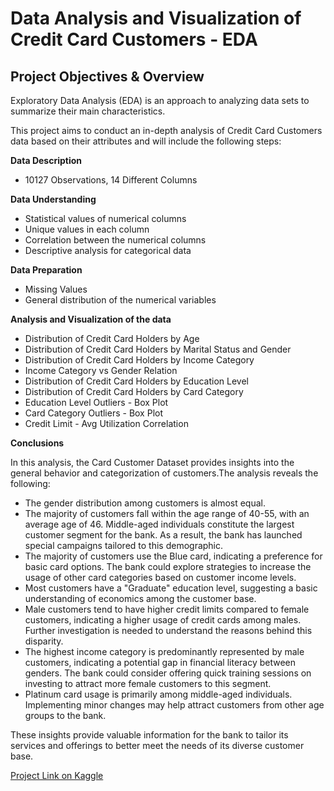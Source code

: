 # Data Analysis and Visualization of Credit Card Customers - EDA

## Project Objectives & Overview

Exploratory Data Analysis (EDA) is an approach to analyzing data sets to summarize their main characteristics.

This project aims to conduct an in-depth analysis of Credit Card Customers data based on their attributes and will include the following steps:


**Data Description**

- 10127 Observations, 14 Different Columns

**Data Understanding**

- Statistical values of numerical columns
- Unique values in each column
- Correlation between the numerical columns
- Descriptive analysis for categorical data

**Data Preparation**

- Missing Values
- General distribution of the numerical variables

**Analysis and Visualization of the data**

- Distribution of Credit Card Holders by Age
- Distribution of Credit Card Holders by Marital Status and Gender
- Distribution of Credit Card Holders by Income Category
- Income Category vs Gender Relation
- Distribution of Credit Card Holders by Education Level
- Distribution of Credit Card Holders by Card Category
- Education Level Outliers - Box Plot
- Card Category Outliers - Box Plot
- Credit Limit - Avg Utilization Correlation


**Conclusions**

In this analysis, the Card Customer Dataset provides insights into the general behavior and categorization of customers.The analysis reveals the following:

- The gender distribution among customers is almost equal.
- The majority of customers fall within the age range of 40-55, with an average age of 46. Middle-aged individuals constitute the largest customer segment for the bank. As a result, the bank has launched special campaigns tailored to this demographic.
- The majority of customers use the Blue card, indicating a preference for basic card options. The bank could explore strategies to increase the usage of other card categories based on customer income levels.
- Most customers have a "Graduate" education level, suggesting a basic understanding of economics among the customer base.
- Male customers tend to have higher credit limits compared to female customers, indicating a higher usage of credit cards among males. Further investigation is needed to understand the reasons behind this disparity.
- The highest income category is predominantly represented by male customers, indicating a potential gap in financial literacy between genders. The bank could consider offering quick training sessions on investing to attract more female customers to this segment.
- Platinum card usage is primarily among middle-aged individuals. Implementing minor changes may help attract customers from other age groups to the bank.

These insights provide valuable information for the bank to tailor its services and offerings to better meet the needs of its diverse customer base.

[Project Link on Kaggle](https://www.kaggle.com/code/bedirhankelez/credit-card-customers-eda-project?kernelSessionId=164237219)
